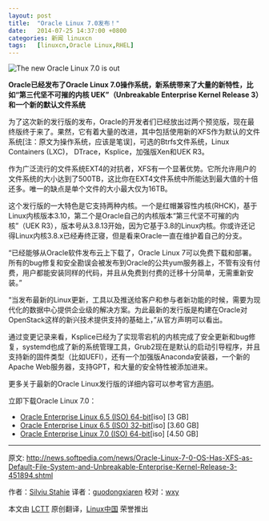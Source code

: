 ```yaml
---
layout: post
title:	"Oracle Linux 7.0发布！"
date:	2014-07-25 14:37:00 +0800 
categories:	新闻 linuxcn 
tags:	[linuxcn,Oracle Linux,RHEL]
---
```



![The new Oracle Linux 7.0 is out](/Asserts/Images//attachment/album/201407/25/143727dhnt6n1lu220y2tb.jpg)


**Oracle已经发布了Oracle Linux 7.0操作系统，新系统带来了大量的新特性，比如“第三代坚不可摧的内核 UEK”（Unbreakable Enterprise Kernel Release 3）和一个新的默认文件系统**


为了这次新的发行版的发布，Oracle的开发者们已经放出过两个预览版，现在最终版终于来了。果然，它有着大量的改进，其中包括使用新的XFS作为默认的文件系统[注：原文为操作系统，应该是笔误]，可选的Btrfs文件系统，Linux Containers (LXC)， DTrace，Ksplice，加强版Xen和UEK R3。


作为广泛流行的文件系统EXT4的对抗者，XFS有一个显著优势。它所允许用户的文件系统的大小达到了500TB，这比你在EXT4文件系统中所能达到最大值的十倍还多。唯一的缺点是单个文件的大小最大仅为16TB。


这个发行版的一大特色是它支持两种内核。一个是红帽兼容性内核(RHCK)，基于Linux内核版本3.10，第二个是Oracle自己的内核版本“第三代坚不可摧的内核”（UEK R3），版本号从3.8.13开始，因为它基于3.8的Linux内核。你或许还记得Linux内核3.8.x已经寿终正寝，但是看来Oracle一直在维护着自己的分支。


“已经能够从Oracle软件发布云上下载了，Oracle Linux 7可以免费下载和部署。所有的bug修复和安全勘误会被发布到Oracle的公共yum服务器上，不管有没有付费，用户都能安装同样的代码，并且从免费到付费的迁移十分简单，无需重新安装。”


“当发布最新的Linux更新，工具以及推送给客户和参与者新功能的时候，需要为现代化的数据中心提供企业级的解决方案。为此最新的发行版是构建在Oracle对OpenStack这样的新兴技术提供支持的基础上，”从官方声明可以看出。


通过变更记录来看，Ksplice已经为了实现零宕机的内核完成了安全更新和bug修复，systemd也成了新的系统管理工具，Grub2现在是默认的启动引导程序，并且支持新的固件类型（比如UEFI），还有一个加强版Anaconda安装器，一个新的Apache Web服务器，支持GPT，和大量的安全特性被添加进来。


更多关于最新的Oracle Linux发行版的详细内容可以参考官方[声明](http://www.oracle.com/us/corporate/press/2245947)。


立即下载Oracle Linux 7.0：


* [Oracle Enterprise Linux 6.5 (ISO) 64-bit](http://mirrors.dotsrc.org/oracle-linux/OL6/U5/i386/OracleLinux-R6-U5-Server-i386-dvd.iso)[iso] [3 GB]
* [Oracle Enterprise Linux 6.5 (ISO) 32-bit](http://mirrors.dotsrc.org/oracle-linux/OL6/U5/x86_64/OracleLinux-R6-U5-Server-x86_64-dvd.iso)[iso] [3.60 GB]
* [Oracle Enterprise Linux 7.0 (ISO) 64-bit](https://edelivery.oracle.com/linux/)[iso] [4.50 GB]




---


原文: <http://news.softpedia.com/news/Oracle-Linux-7-0-OS-Has-XFS-as-Default-File-System-and-Unbreakable-Enterprise-Kernel-Release-3-451894.shtml>


作者：[Silviu Stahie](http://news.softpedia.com/editors/browse/silviu-stahie) 译者：[guodongxiaren](https://github.com/guodongxiaren) 校对：[wxy](https://github.com/wxy)


本文由 [LCTT](https://github.com/LCTT/TranslateProject) 原创翻译，[Linux中国](http://linux.cn/) 荣誉推出
